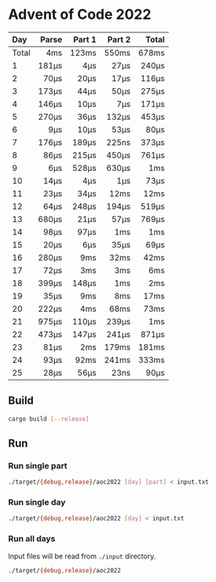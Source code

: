 # Advent of Code 2022

| Day    | Parse    | Part 1   | Part 2   | Total    |
| :----- | -------: | -------: | -------: | -------: |
|  Total |      4ms |    123ms |    550ms |    678ms |
|      1 |    181μs |      4μs |     27μs |    240μs |
|      2 |     70μs |     20μs |     17μs |    116μs |
|      3 |    173μs |     44μs |     50μs |    275μs |
|      4 |    146μs |     10μs |      7μs |    171μs |
|      5 |    270μs |     36μs |    132μs |    453μs |
|      6 |      9μs |     10μs |     53μs |     80μs |
|      7 |    176μs |    189μs |    225ns |    373μs |
|      8 |     86μs |    215μs |    450μs |    761μs |
|      9 |      6μs |    528μs |    630μs |      1ms |
|     10 |     14μs |      4μs |      1μs |     73μs |
|     11 |     23μs |     34μs |     12ms |     12ms |
|     12 |     64μs |    248μs |    194μs |    519μs |
|     13 |    680μs |     21μs |     57μs |    769μs |
|     14 |     98μs |     97μs |      1ms |      1ms |
|     15 |     20μs |      6μs |     35μs |     69μs |
|     16 |    280μs |      9ms |     32ms |     42ms |
|     17 |     72μs |      3ms |      3ms |      6ms |
|     18 |    399μs |    148μs |      1ms |      2ms |
|     19 |     35μs |      9ms |      8ms |     17ms |
|     20 |    222μs |      4ms |     68ms |     73ms |
|     21 |    975μs |    110μs |    239μs |      1ms |
|     22 |    473μs |    147μs |    241μs |    871μs |
|     23 |     81μs |      2ms |    179ms |    181ms |
|     24 |     93μs |     92ms |    241ms |    333ms |
|     25 |     28μs |     56μs |     23ns |     90μs |

## Build
```sh
cargo build [--release]
```

## Run

### Run single part
```sh
./target/{debug,release}/aoc2022 [day] [part] < input.txt
```

### Run single day
```sh
./target/{debug,release}/aoc2022 [day] < input.txt
```

### Run all days

Input files will be read from `./input` directory.

```sh
./target/{debug,release}/aoc2022
```